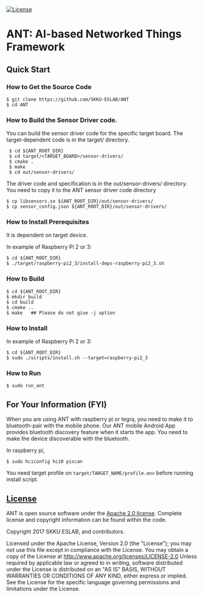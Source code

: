 [![License](https://img.shields.io/badge/licence-Apache%202.0-brightgreen.svg?style=flat)](LICENSE)

# ANT: AI-based Networked Things Framework
## Quick Start
### How to Get the Source Code

```
$ git clone https://github.com/SKKU-ESLAB/ANT
$ cd ANT
```

### How to Build the Sensor Driver code.
You can build the sensor driver code for the specific target board.
The target-dependent code is in the target/ directory.
```
 $ cd ${ANT_ROOT_DIR}
 $ cd target/<TARGET_BOARD>/sensor-drivers/
 $ cmake .
 $ make
 $ cd out/sensor-drivers/
```
The driver code and specification is in the out/sensor-drivers/ directory.
You need to copy it to the ANT sensor driver code directory
```
$ cp libsensors.so ${ANT_ROOT_DIR}/out/sensor-drivers/
$ cp sensor_config.json ${ANT_ROOT_DIR}/out/sensor-drivers/

```

### How to Install Prerequisites
It is dependent on target device.

In example of Raspberry Pi 2 or 3:

```
$ cd ${ANT_ROOT_DIR}
$ ./target/raspberry-pi2_3/install-deps-raspberry-pi2_3.sh
```

### How to Build
```
$ cd ${ANT_ROOT_DIR}
$ mkdir build
$ cd build
$ cmake ..
$ make   ## Please do not give -j option
```

### How to Install
In example of Raspberry Pi 2 or 3:

```
$ cd ${ANT_ROOT_DIR}
$ sudo ./scripts/install.sh --target=raspberry-pi2_3
```
### How to Run

```
$ sudo run_ant
```

## For Your Information (FYI)
When you are using ANT with raspberry pi or tegra, you need to make it to bluetooth-pair with the mobile phone.
Our ANT mobile Android App provides bluetooth discovery feature when it starts the app.
You need to make the device discoverable with the bluetooth.

In raspberry pi, 
```
$ sudo hciconfig hci0 piscan
```

You need target profile on ```target/TARGET_NAME/profile.env``` before running install script.

## [License](https://github.com/SKKU-ESLAB/ANT/wiki/License)
ANT is open source software under the [Apache 2.0 license](http://www.apache.org/licenses/LICENSE-2.0). Complete license and copyright information can be found within the code.

Copyright 2017 SKKU ESLAB, and contributors.

Licensed under the Apache License, Version 2.0 (the "License"); you may not use this file except in compliance with the License. You may obtain a copy of the License at http://www.apache.org/licenses/LICENSE-2.0 Unless required by applicable law or agreed to in writing, software distributed under the License is distributed on an "AS IS" BASIS, WITHOUT WARRANTIES OR CONDITIONS OF ANY KIND, either express or implied. See the License for the specific language governing permissions and limitations under the License.
